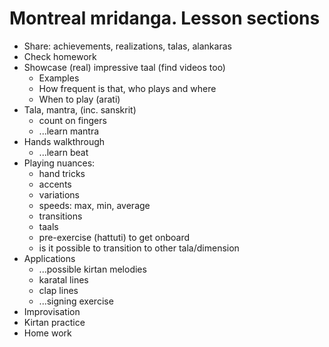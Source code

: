 # Montreal mridanga. Lesson sections

* Share: achievements, realizations, talas, alankaras 
* Check homework
* Showcase (real) impressive taal (find videos too)
  * Examples
  * How frequent is that, who plays and where
  * When to play (arati)
* Tala, mantra, (inc. sanskrit) 
  * count on fingers
  * ...learn mantra
* Hands walkthrough
  * ...learn beat
* Playing nuances: 
  * hand tricks
  * accents
  * variations
  * speeds: max, min, average
  * transitions
  * taals
  * pre-exercise (hattuti) to get onboard
  * is it possible to transition to other tala/dimension
* Applications
  * ...possible kirtan melodies
  * karatal lines
  * clap lines
  * ...signing exercise
* Improvisation
* Kirtan practice
* Home work
